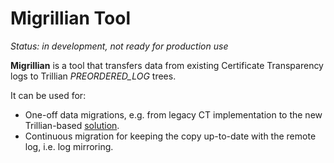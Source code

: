 Migrillian Tool
===============

*Status: in development, not ready for production use*

**Migrillian** is a tool that transfers data from existing Certificate
Transparency logs to Trillian *PREORDERED_LOG* trees.

It can be used for:
 - One-off data migrations, e.g. from legacy CT implementation to the new
   Trillian-based [solution](https://github.com/RarimoVoting/certificate-transparency-go).
 - Continuous migration for keeping the copy up-to-date with the remote log,
   i.e. log mirroring.
